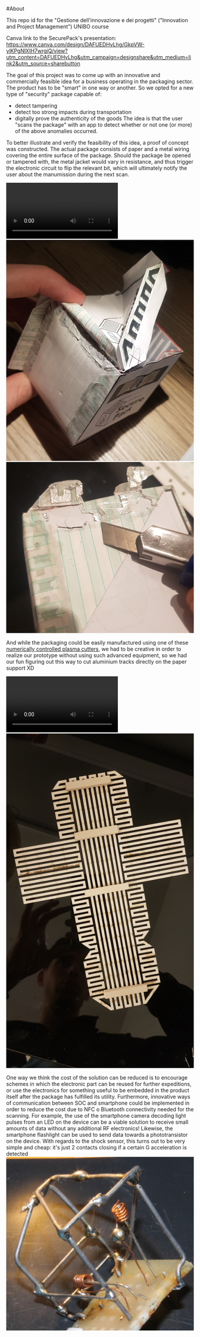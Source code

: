 #About

This repo id for the "Gestione dell'innovazione e dei progetti" ("Innovation and Project Management") UNIBO course

Canva link to the SecurePack's presentation:
https://www.canva.com/design/DAFUEDHyLhg/GkpVW-ylKPgNlXIH7wrgjQ/view?utm_content=DAFUEDHyLhg&utm_campaign=designshare&utm_medium=link2&utm_source=sharebutton

The goal of this project was to come up with an innovative and commercially feasible idea for a business operating in the packaging sector. The product has to be "smart" in one way or another. So we opted for a new type of "security" package capable of:
- detect tampering
- detect too strong impacts during transportation
- digitally prove the authenticity of the goods
The idea is that the user "scans the package" with an app to detect whether or not one (or more) of the above anomalies occurred.

To better illustrate and verify the feasibility of this idea, a proof of concept was constructed. The actual package consists of paper and a metal wiring covering the entire surface of the package. Should the package be opened or tampered with, the metal jacket would vary in resistance, and thus trigger the electronic circuit to flip the relevant bit, which will ultimately notify the user about the manumission during the next scan.

![demonstration video](photo&videos/demonstration_video.mp4)
![prototype package](photo&videos/prototype_package.jpg)
![Trying to open an already sealed box](photo&videos/tampered.jpg)

And while the packaging could be easily manufactured using one of these [numerically controlled plasma cutters](https://www.google.com/search?q=numerically+controlled+plasma+cutter), we had to be creative in order to realize our prototype without using such advanced equipment, so we had our fun figuring out this way to cut aluminium tracks directly on the paper support XD

![cutting metal tracks](photo&videos/cutting_metal_tracks.mp4)
![lasercut printed overlay used to cut metal tracks on paper](photo&videos/track_overlay.jpg)

One way we think the cost of the solution can be reduced is to encourage schemes in which the electronic part can be reused for further expeditions, or use the electronics for something useful to be embedded in the product itself after the package has fulfilled its utility. Furthermore, innovative ways of communication between SOC and smartphone could be implemented in order to reduce the cost due to NFC o Bluetooth connectivity needed for the scanning. For example, the use of the smartphone camera decoding light pulses from an LED on the device can be a viable solution to receive small amounts of data without any additional RF electronics! Likewise, the smartphone flashlight can be used to send data towards a phototransistor on the device.
With regards to the shock sensor, this turns out to be very simple and cheap: it's just 2 contacts closing if a certain G acceleration is detected
![shock sensor](photo&videos/shock_sensor.JPG)